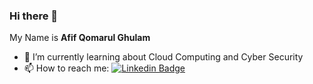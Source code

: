 ### Hi there 👋

My Name is **Afif Qomarul Ghulam**

- 🌱 I’m currently learning about Cloud Computing and Cyber Security
- 📫 How to reach me: [![Linkedin Badge](https://img.shields.io/badge/-afifghulam-blue?style=flat&logo=Linkedin&logoColor=white)](https://www.linkedin.com/in/afifghulam/) 
